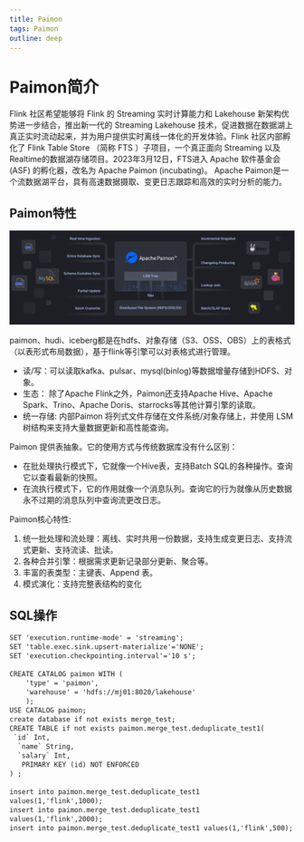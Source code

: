 ```yaml
---
title: Paimon
tags: Paimon
outline: deep
---
```


# Paimon简介

Flink 社区希望能够将 Flink 的 Streaming 实时计算能力和 Lakehouse 新架构优势进一步结合，推出新一代的 Streaming Lakehouse 技术，促进数据在数据湖上真正实时流动起来，并为用户提供实时离线一体化的开发体验。Flink 社区内部孵化了 Flink Table Store （简称 FTS ）子项目，一个真正面向 Streaming 以及 Realtime的数据湖存储项目。2023年3月12日，FTS进入 Apache 软件基金会 (ASF) 的孵化器，改名为 Apache Paimon (incubating)。
Apache Paimon是一个流数据湖平台，具有高速数据摄取、变更日志跟踪和高效的实时分析的能力。

## Paimon特性

![](./img/01/paimon.png)

paimon、hudi、iceberg都是在hdfs、对象存储（S3、OSS、OBS）上的表格式（以表形式布局数据），基于flink等引擎可以对表格式进行管理。

- 读/写：可以读取kafka、pulsar、mysql(binlog)等数据增量存储到HDFS、对象。
- 生态： 除了Apache Flink之外，Paimon还支持Apache Hive、Apache Spark、Trino、Apache Doris、starrocks等其他计算引擎的读取。
- 统一存储: 内部Paimon 将列式文件存储在文件系统/对象存储上，并使用 LSM 树结构来支持大量数据更新和高性能查询。

Paimon 提供表抽象。它的使用方式与传统数据库没有什么区别：
- 在批处理执行模式下，它就像一个Hive表，支持Batch SQL的各种操作。查询它以查看最新的快照。
- 在流执行模式下，它的作用就像一个消息队列。查询它的行为就像从历史数据永不过期的消息队列中查询流更改日志。

Paimon核心特性:

1. 统一批处理和流处理：离线、实时共用一份数据，支持生成变更日志、支持流式更新、支持流读、批读。
2. 各种合并引擎：根据需求更新记录部分更新、聚合等。
3. 丰富的表类型：主键表、Append 表。
4. 模式演化：支持完整表结构的变化


## SQL操作

```
SET 'execution.runtime-mode' = 'streaming';
SET 'table.exec.sink.upsert-materialize'='NONE';
SET 'execution.checkpointing.interval'='10 s';

CREATE CATALOG paimon WITH (
    'type' = 'paimon',
    'warehouse' = 'hdfs://mj01:8020/lakehouse'
    );
USE CATALOG paimon;
create database if not exists merge_test;
CREATE TABLE if not exists paimon.merge_test.deduplicate_test1(
 `id` Int,
  `name` String,
  `salary` Int,
   PRIMARY KEY (id) NOT ENFORCED
) ;

insert into paimon.merge_test.deduplicate_test1 values(1,'flink',1000);
insert into paimon.merge_test.deduplicate_test1 values(1,'flink',2000);
insert into paimon.merge_test.deduplicate_test1 values(1,'flink',500);

```